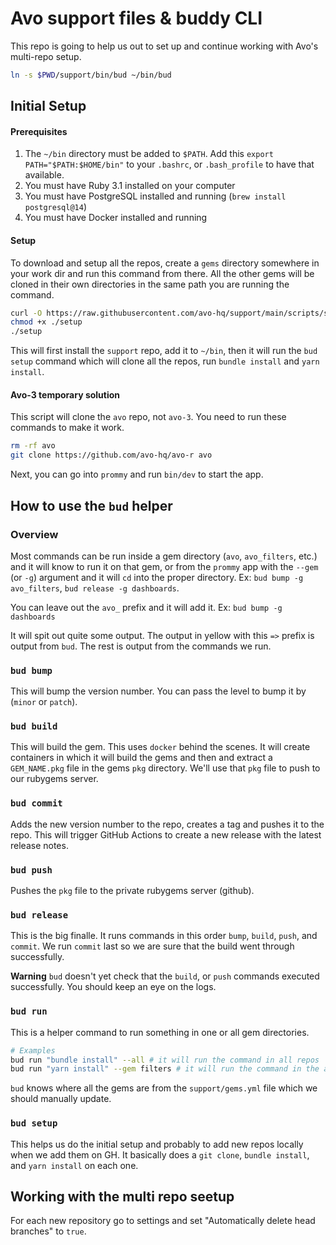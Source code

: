 # Avo support files & buddy CLI

This repo is going to help us out to set up and continue working with Avo's multi-repo setup.

```bash
ln -s $PWD/support/bin/bud ~/bin/bud
```

## Initial Setup

#### Prerequisites

1. The `~/bin` directory must be added to `$PATH`. Add this `export PATH="$PATH:$HOME/bin"` to your `.bashrc`, or `.bash_profile` to have that available.
2. You must have Ruby 3.1 installed on your computer
3. You must have PostgreSQL installed and running (`brew install postgresql@14`)
4. You must have Docker installed and running

#### Setup

To download and setup all the repos, create a `gems` directory somewhere in your work dir and run this command from there. All the other gems will be cloned in their own directories in the same path you are running the command.

```bash
curl -O https://raw.githubusercontent.com/avo-hq/support/main/scripts/setup
chmod +x ./setup
./setup
```

This will first install the `support` repo, add it to `~/bin`, then it will run the `bud setup` command which will clone all the repos, run `bundle install` and `yarn install`.

#### Avo-3 temporary solution

This script will clone the `avo` repo, not `avo-3`. You need to run these commands to make it work.

```bash
rm -rf avo
git clone https://github.com/avo-hq/avo-r avo
```

Next, you can go into `prommy` and run `bin/dev` to start the app.

## How to use the `bud` helper

### Overview

Most commands can be run inside a gem directory (`avo`, `avo_filters`, etc.) and it will know to run it on that gem, or from the `prommy` app with the `--gem` (or `-g`) argument and it will `cd` into the proper directory.
Ex: `bud bump -g avo_filters`, `bud release -g dashboards`.

You can leave out the `avo_` prefix and it will add it.
Ex: `bud bump -g dashboards`

It will spit out quite some output. The output in yellow with this `=>` prefix is output from `bud`. The rest is output from the commands we run.

### `bud bump`

This will bump the version number. You can pass the level to bump it by (`minor` or `patch`).

### `bud build`

This will build the gem.
This uses `docker` behind the scenes. It will create containers in which it will build the gems and then and extract a `GEM_NAME.pkg` file in the gems `pkg` directory. We'll use that `pkg` file to push to our rubygems server.

### `bud commit`

Adds the new version number to the repo, creates a tag and pushes it to the repo. This will trigger GitHub Actions to create a new release with the latest release notes.

### `bud push`

Pushes the `pkg` file to the private rubygems server (github).

### `bud release`

This is the big finalle. It runs commands in this order `bump`, `build`, `push`, and `commit`.
We run `commit` last so we are sure that the build went through successfully.

**Warning** `bud` doesn't yet check that the `build`, or `push` commands executed successfully. You should keep an eye on the logs.

### `bud run`

This is a helper command to run something in one or all gem directories.

```bash
# Examples
bud run "bundle install" --all # it will run the command in all repos
bud run "yarn install" --gem filters # it will run the command in the avo_filters repo
```

`bud` knows where all the gems are from the `support/gems.yml` file which we should manually update.

### `bud setup`

This helps us do the initial setup and probably to add new repos locally when we add them on GH.
It basically does a `git clone`, `bundle install`, and `yarn install` on each one.


## Working with the multi repo seetup

For each new repository go to settings and set "Automatically delete head branches" to `true`.
